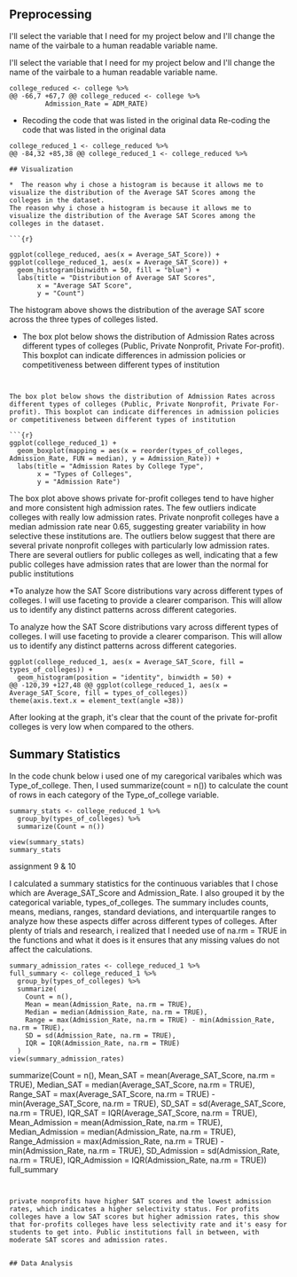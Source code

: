 
## Preprocessing
 I'll select the variable that I need for my project below and I'll change the name of the vairbale to a human readable variable name.

I'll select the variable that I need for my project below and I'll change the name of the vairbale to a human readable variable name.

```{r}
college_reduced <- college %>%
@@ -66,7 +67,7 @@ college_reduced <- college %>%
         Admission_Rate = ADM_RATE)
```

* Recoding the code that was listed in the original data
Re-coding the code that was listed in the original data

```{r}
college_reduced_1 <- college_reduced %>%
@@ -84,32 +85,38 @@ college_reduced_1 <- college_reduced %>%

## Visualization

*  The reason why i chose a histogram is because it allows me to visualize the distribution of the Average SAT Scores among the colleges in the dataset. 
The reason why i chose a histogram is because it allows me to visualize the distribution of the Average SAT Scores among the colleges in the dataset. 

```{r}

ggplot(college_reduced, aes(x = Average_SAT_Score)) +
ggplot(college_reduced_1, aes(x = Average_SAT_Score)) +
  geom_histogram(binwidth = 50, fill = "blue") +
  labs(title = "Distribution of Average SAT Scores", 
       x = "Average SAT Score",
       y = "Count")

```
The histogram above shows the distribution of the average SAT score across the three types of colleges listed.  

* The box plot below shows the distribution of Admission Rates across different types of colleges (Public, Private Nonprofit, Private For-profit). This boxplot can indicate differences in admission policies or competitiveness between different types of institution

```{r}


The box plot below shows the distribution of Admission Rates across different types of colleges (Public, Private Nonprofit, Private For-profit). This boxplot can indicate differences in admission policies or competitiveness between different types of institution

```{r}
ggplot(college_reduced_1) +
  geom_boxplot(mapping = aes(x = reorder(types_of_colleges, Admission_Rate, FUN = median), y = Admission_Rate)) +
  labs(title = "Admission Rates by College Type", 
       x = "Types of Colleges",
       y = "Admission Rate")
```
The box plot above shows private for-profit colleges tend to have higher and more consistent high admission rates. The few outliers indicate colleges with really low admission rates. Private nonprofit colleges have a median admission rate near 0.65, suggesting greater variability in how selective these institutions are. The outliers below suggest that there are several private nonprofit colleges with particularly low admission rates. There are several outliers for public colleges as well, indicating that a few public colleges have admission rates that are lower than the normal for public institutions


*To analyze how the SAT Score distributions vary across different types of colleges. I will use faceting to provide a clearer comparison. This will allow us to identify any distinct patterns across different categories.


To analyze how the SAT Score distributions vary across different types of colleges. I will use faceting to provide a clearer comparison. This will allow us to identify any distinct patterns across different categories.

```{r}
ggplot(college_reduced_1, aes(x = Average_SAT_Score, fill = types_of_colleges)) +
  geom_histogram(position = "identity", binwidth = 50) +
@@ -120,39 +127,48 @@ ggplot(college_reduced_1, aes(x = Average_SAT_Score, fill = types_of_colleges))
theme(axis.text.x = element_text(angle =38))

```

After looking at the graph, it's clear that the count of the private for-profit colleges is very low when compared to the others.


## Summary Statistics

In the code chunk below i used one of my caregorical varibales which was Type_of_college. Then, I used summarize(count = n()) to calculate the count of rows in each category of the Type_of_college variable.

```{r}
summary_stats <- college_reduced_1 %>%
  group_by(types_of_colleges) %>%
  summarize(Count = n())

view(summary_stats)
summary_stats

```


assignment 9 & 10


I calculated a summary statistics for the continuous variables that I chose which are Average_SAT_Score and Admission_Rate. I also grouped it by the categorical variable, types_of_colleges. The summary includes counts, means, medians, ranges, standard deviations, and interquartile ranges to analyze how these aspects differ across different types of colleges. After plenty of trials and research, i realized that I needed use of na.rm = TRUE in the functions and what it does is it ensures that any missing values do not affect the calculations.

```{r}
summary_admission_rates <- college_reduced_1 %>%
full_summary <- college_reduced_1 %>%
  group_by(types_of_colleges) %>%
  summarize(
    Count = n(),
    Mean = mean(Admission_Rate, na.rm = TRUE),
    Median = median(Admission_Rate, na.rm = TRUE),
    Range = max(Admission_Rate, na.rm = TRUE) - min(Admission_Rate, na.rm = TRUE),
    SD = sd(Admission_Rate, na.rm = TRUE),
    IQR = IQR(Admission_Rate, na.rm = TRUE)
  )
view(summary_admission_rates)
```

  summarize(Count = n(),
    Mean_SAT = mean(Average_SAT_Score, na.rm = TRUE),
    Median_SAT = median(Average_SAT_Score, na.rm = TRUE),
    Range_SAT = max(Average_SAT_Score, na.rm = TRUE) - min(Average_SAT_Score, na.rm = TRUE),
    SD_SAT = sd(Average_SAT_Score, na.rm = TRUE),
    IQR_SAT = IQR(Average_SAT_Score, na.rm = TRUE),
    Mean_Admission = mean(Admission_Rate, na.rm = TRUE),
    Median_Admission = median(Admission_Rate, na.rm = TRUE),
    Range_Admission = max(Admission_Rate, na.rm = TRUE) - min(Admission_Rate, na.rm = TRUE),
    SD_Admission = sd(Admission_Rate, na.rm = TRUE),
    IQR_Admission = IQR(Admission_Rate, na.rm = TRUE))
full_summary

```


private nonprofits have higher SAT scores and the lowest admission rates, which indicates a higher selectivity status. For profits colleges have a low SAT scores but higher admission rates, this show that for-profits colleges have less selectivity rate and it's easy for students to get into. Public institutions fall in between, with moderate SAT scores and admission rates.


## Data Analysis
